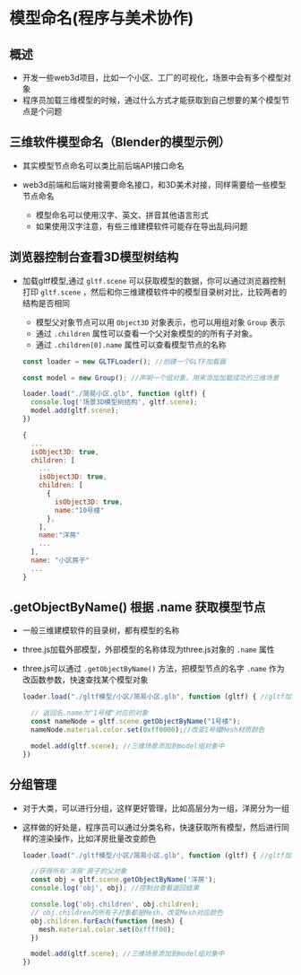 # 模型命名(程序与美术协作)

## 概述

+ 开发一些web3d项目，比如一个小区、工厂的可视化，场景中会有多个模型对象
+ 程序员加载三维模型的时候，通过什么方式才能获取到自己想要的某个模型节点是个问题

## 三维软件模型命名（Blender的模型示例）

+ 其实模型节点命名可以类比前后端API接口命名
+ web3d前端和后端对接需要命名接口，和3D美术对接，同样需要给一些模型节点命名

  + 模型命名可以使用汉字、英文、拼音其他语言形式
  + 如果使用汉字注意，有些三维建模软件可能存在导出乱码问题

## 浏览器控制台查看3D模型树结构

+ 加载gltf模型,通过 `gltf.scene` 可以获取模型的数据，你可以通过浏览器控制打印 `gltf.scene` ，然后和你三维建模软件中的模型目录树对比，比较两者的结构是否相同

  + 模型父对象节点可以用 `Object3D` 对象表示，也可以用组对象 `Group` 表示
  + 通过 `.children` 属性可以查看一个父对象模型的的所有子对象。
  + 通过 `.children[0].name` 属性可以查看模型节点的名称

  ```js
  const loader = new GLTFLoader(); //创建一个GLTF加载器

  const model = new Group(); //声明一个组对象，用来添加加载成功的三维场景

  loader.load("./简易小区.glb", function (gltf) {
    console.log('场景3D模型树结构', gltf.scene);
    model.add(gltf.scene);
  })

  {
    ...
    isObject3D: true,
    children: [
      ...
      isObject3D: true,
      children: [
        {
          isObject3D: true,
          name:"10号楼"
        },
      ],
      name:"洋房"
      ...
    ],
    name: "小区房子"
    ...
  }
  ```

## .getObjectByName() 根据 .name 获取模型节点

+ 一般三维建模软件的目录树，都有模型的名称
+ three.js加载外部模型，外部模型的名称体现为three.js对象的 `.name` 属性
+ three.js可以通过 `.getObjectByName()` 方法，把模型节点的名字 `.name` 作为改函数参数，快速查找某个模型对象

  ```js
  loader.load("./gltf模型/小区/简易小区.glb", function (gltf) { //gltf加载成功后返回一个对象

    // 返回名.name为"1号楼"对应的对象
    const nameNode = gltf.scene.getObjectByName("1号楼");
    nameNode.material.color.set(0xff0000);//改变1号楼Mesh材质颜色

    model.add(gltf.scene); //三维场景添加到model组对象中
  })
  ```

## 分组管理

+ 对于大类，可以进行分组，这样更好管理，比如高层分为一组，洋房分为一组
+ 这样做的好处是，程序员可以通过分类名称，快速获取所有模型，然后进行同样的渲染操作，比如洋房批量改变颜色

  ```js
  loader.load("./gltf模型/小区/简易小区.glb", function (gltf) { //gltf加载成功后返回一个对象

    //获得所有'洋房'房子的父对象
    const obj = gltf.scene.getObjectByName('洋房');
    console.log('obj', obj); //控制台查看返回结果

    console.log('obj.children', obj.children);
    // obj.children的所有子对象都是Mesh，改变Mesh对应颜色
    obj.children.forEach(function (mesh) {
      mesh.material.color.set(0xffff00);
    })

    model.add(gltf.scene); //三维场景添加到model组对象中
  })
  ```
